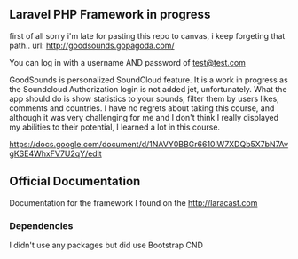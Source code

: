 ## Laravel PHP Framework in progress
first of all sorry i'm late for pasting this repo to canvas, i keep forgeting that path..
url: http://goodsounds.gopagoda.com/

You can log in with a username AND password of test@test.com

GoodSounds is personalized SoundCloud feature. It is a work in progress as the Soundcloud Authorization
login is not added jet, unfortunately.
What the app should do is show statistics to your sounds, filter them by users likes, comments and countries.
I have no regrets about taking this course, and although it was very challenging for me and I don't think I really displayed my abilities to their potential, I learned a lot in this course.

https://docs.google.com/document/d/1NAVY0BBGr6610lW7XDQb5X7bN7AvgKSE4WhxFV7U2qY/edit



## Official Documentation

Documentation for the framework I found on the http://laracast.com

### Dependencies

I didn't use any packages but did use Bootstrap CND
